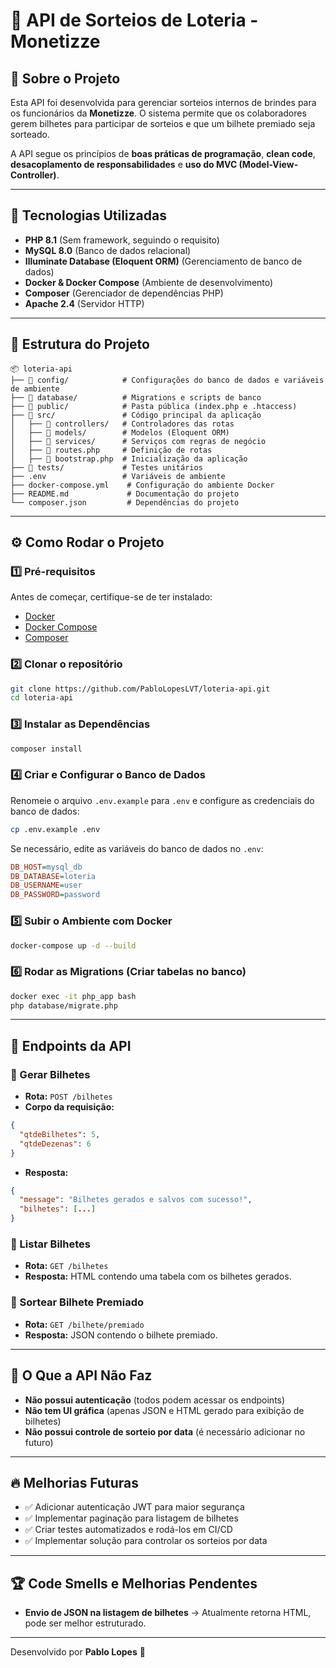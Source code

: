 # 🎲 API de Sorteios de Loteria - Monetizze

## 📌 Sobre o Projeto
Esta API foi desenvolvida para gerenciar sorteios internos de brindes para os funcionários da **Monetizze**. O sistema permite que os colaboradores gerem bilhetes para participar de sorteios e que um bilhete premiado seja sorteado.

A API segue os princípios de **boas práticas de programação**, **clean code**, **desacoplamento de responsabilidades** e **uso do MVC (Model-View-Controller)**.

---

## 🚀 Tecnologias Utilizadas
- **PHP 8.1** (Sem framework, seguindo o requisito)
- **MySQL 8.0** (Banco de dados relacional)
- **Illuminate Database (Eloquent ORM)** (Gerenciamento de banco de dados)
- **Docker & Docker Compose** (Ambiente de desenvolvimento)
- **Composer** (Gerenciador de dependências PHP)
- **Apache 2.4** (Servidor HTTP)

---

## 📂 Estrutura do Projeto
```
📦 loteria-api
├── 📂 config/            # Configurações do banco de dados e variáveis de ambiente
├── 📂 database/          # Migrations e scripts de banco
├── 📂 public/            # Pasta pública (index.php e .htaccess)
├── 📂 src/               # Código principal da aplicação
│   ├── 📂 controllers/   # Controladores das rotas
│   ├── 📂 models/        # Modelos (Eloquent ORM)
│   ├── 📂 services/      # Serviços com regras de negócio
│   ├── 📂 routes.php     # Definição de rotas
│   ├── 📂 bootstrap.php  # Inicialização da aplicação
├── 📂 tests/             # Testes unitários
├── .env                 # Variáveis de ambiente
├── docker-compose.yml    # Configuração do ambiente Docker
├── README.md             # Documentação do projeto
└── composer.json         # Dependências do projeto
```

---

## ⚙️ Como Rodar o Projeto

### **1️⃣ Pré-requisitos**
Antes de começar, certifique-se de ter instalado:
- [Docker](https://www.docker.com/get-started)
- [Docker Compose](https://docs.docker.com/compose/)
- [Composer](https://getcomposer.org/)

### **2️⃣ Clonar o repositório**
```sh
git clone https://github.com/PabloLopesLVT/loteria-api.git
cd loteria-api
```

### **3️⃣ Instalar as Dependências**
```sh
composer install
```

### **4️⃣ Criar e Configurar o Banco de Dados**
Renomeie o arquivo `.env.example` para `.env` e configure as credenciais do banco de dados:
```sh
cp .env.example .env
```

Se necessário, edite as variáveis do banco de dados no `.env`:
```ini
DB_HOST=mysql_db
DB_DATABASE=loteria
DB_USERNAME=user
DB_PASSWORD=password
```

### **5️⃣ Subir o Ambiente com Docker**
```sh
docker-compose up -d --build
```

### **6️⃣ Rodar as Migrations** (Criar tabelas no banco)
```sh
docker exec -it php_app bash
php database/migrate.php
```

---

## 📡 Endpoints da API
### **🔹 Gerar Bilhetes**
- **Rota:** `POST /bilhetes`
- **Corpo da requisição:**
```json
{
  "qtdeBilhetes": 5,
  "qtdeDezenas": 6
}
```
- **Resposta:**
```json
{
  "message": "Bilhetes gerados e salvos com sucesso!",
  "bilhetes": [...]
}
```

### **🔹 Listar Bilhetes**
- **Rota:** `GET /bilhetes`
- **Resposta:** HTML contendo uma tabela com os bilhetes gerados.

### **🔹 Sortear Bilhete Premiado**
- **Rota:** `GET /bilhete/premiado`
- **Resposta:** JSON contendo o bilhete premiado.

---


## 🛑 O Que a API **Não** Faz
- **Não possui autenticação** (todos podem acessar os endpoints)
- **Não tem UI gráfica** (apenas JSON e HTML gerado para exibição de bilhetes)
- **Não possui controle de sorteio por data** (é necessário adicionar  no futuro)

---

## 🔥 Melhorias Futuras
- ✅ Adicionar autenticação JWT para maior segurança
- ✅ Implementar paginação para listagem de bilhetes
- ✅ Criar testes automatizados e rodá-los em CI/CD
- ✅ Implementar solução para controlar os sorteios por data

---

## 🏆 Code Smells e Melhorias Pendentes
- **Envio de JSON na listagem de bilhetes** → Atualmente retorna HTML, pode ser melhor estruturado.

---


Desenvolvido por **Pablo Lopes** 🚀

